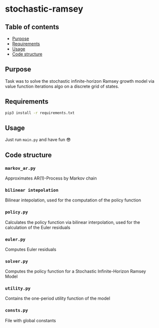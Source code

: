 # stochastic-ramsey
## Table of contents
- [ Purpose ](#purpose)
- [Requirements](#req)
- [Usage](#usage)
- [Code structure](#str)

<a name="purpose"></a>
## Purpose
Task was to solve the stochastic infinite-horizon Ramsey growth model via value function iterations algo on a discrete grid of states.

<a name="req"></a>
## Requirements
```bash
pip3 install -r requirements.txt
```

<a name="usage"></a>
## Usage
Just run `main.py` and have fun 😎

<a name="str"></a>
## Code structure
### `markov_ar.py`
Approximates AR(1)-Process by Markov chain

### `bilinear intepolation`
Bilinear intepolation, used for the computation of the policy function

### `policy.py`
Calculates the policy function via bilinear interpolation, used for the calculation of the Euler residuals

### `euler.py`
Computes Euler residuals

### `solver.py`
Computes the policy function for a Stochastic Infinite-Horizon Ramsey Model

### `utility.py`
Contains the one-period utility function of the model

### `consts.py`
File with global constants
